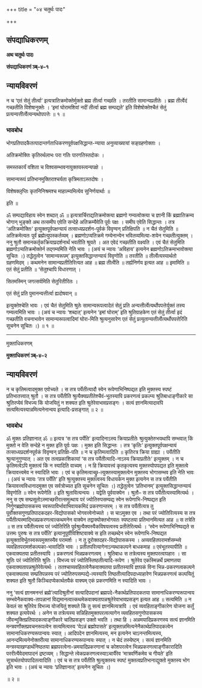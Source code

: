 +++
title = "०४ चतुर्थः पादः"

+++


## संपद्याधिकरणम्

**अथ चतुर्थः पादः**

**संपद्याधिकरणं ञ्ब्–४–१**

## **न्यायविवरणं**

न च ‘एतं सेतुं तीर्त्वा’ इत्यत्रातिक्रमोक्तेर्मुक्तो ब्रह्म तीर्त्वा गच्छति । तरतीति सामान्यप्रतीतेः । ब्रह्म तीर्त्वेदं गच्छतीति विशेषानुक्तेः । ‘इमां घोरामशिवां नदीं तीर्त्वा ब्रह्म सम्पद्यते’ इति विशेषोक्तेश्चैतं सेतुं प्रत्यन्यत्तीर्त्वेत्यन्यथोपपत्तेः ॥ १ ॥

### **भावबोध**

भोगप्रतिपादकैतत्पादान्तर्गताधिकरणपूर्वपक्षसिद्धान्त-न्याया अनुव्याख्यायां सङ्ग्रहणोक्ताः ।

अतिक्रमोक्तिः कृतिरर्थलाभः परा गतिः पारगतिस्तदोकः ।

समस्तकार्यं वशिता च विश्वसम्भावनायुक्तयस्त्वन्यपक्षे ।

सामान्यरूपं प्रतिभानमुक्तिराश्चर्यता कृत्रिमताऽस्तदोषः ।

विशेषक्लृप्तिः कृतनिनिश्रमश्च माहात्म्यमित्येव सुनिर्णयार्थाः ॥

इति ॥

ॐ सम्पद्याविहाय स्वेन शब्दात् ॐ ॥ इत्यत्रार्चिराद्यतिक्रमोक्त्या ब्रह्मणो गम्यत्वोक्त्या च ज्ञानी किं ब्रह्मातिक्रम्य भोगान् भुङ्क्ते अथ तत्समीप एवेति सन्देहे अतिक्रम्यैवेति पूर्वः पक्षः । समीप एवेति सिद्धान्तः । तत्र ‘अतिक्रमोक्तिः’ इत्युक्तपूर्वपक्षन्यायं तत्साध्यप्रदर्शन-पूर्वकं विवृण्वन् प्रतिक्षिपति ॥ न चैतं सेतुमिति ॥ अतिक्रमेत्यतः पूर्वं ब्रह्मेत्युपस्कर्तव्यम् । ब्रह्मणोऽप्यतिक्रमे गम्येनान्येन भवितव्यमित्या-शयेन गच्छतीत्युक्तम् । ननु श्रुतौ समानकर्तृकक्रियाप्रदर्शनार्थं भवतीति श्रूयते । अत एवेदं गच्छतीति वक्ष्यति । एवं चैतं सेतुमिति ब्रह्मणोऽप्यतिक्रमोक्तेर्न तद्गम्यमिति नेति भावः । (अयं च न्यायः ‘अविहाय’ इत्यनेन ब्रह्मणोऽतिक्रमाभावोक्त्या सूचितः ।) तद्धेतुत्वेन ‘सामान्यरूपम्’ इत्युक्तसिद्धान्तन्यायं विवृणोति ॥ तरतीति ॥ तीर्त्वेत्यस्यार्थतो ग्रहणमिदम् । कथमनेन सामान्यप्रतीतिरित्यत आह ॥ ब्रह्म तीर्त्वेति ॥ तर्ह्यनिर्णय इत्यत आह ॥ इमामिति ॥ एतं सेतुं प्रतीति ॥ ‘सेतुश्चापि विधारणात् ।

सितमस्मिन् जगत्सर्वमिति सेतुरितीरितः ।

एतं सेतुं प्रति पुमानन्यत्तीर्त्वा ह्यदोषवान् ॥

इत्युक्तेश्चेति भावः । एवं चैतं सेतुमिति श्रुतेः सामान्यरूपत्वादेतं सेतुं प्रति अन्यत्तीर्त्वेत्यर्थोपपत्तेर्युक्तं तस्य गम्यत्वमिति भावः । (अयं च न्यायः ‘शब्दात्’ इत्यनेन ‘इमां घोराम्’ इति श्रुतिग्राहकेण एतं सेतुं तीर्त्वा इदं गच्छतीति वचनाभावेन सामान्यरूपत्वादिमां घोरा-मिति श्रुत्यनुसारेण एतं सेतुं प्रत्युतान्यत्तीर्त्वेत्यर्थोपपत्तेरिति सूचनेन सूचितः ।) ॥ १ ॥

------------------------------------------------------------------------

मुक्ताधिकरणम्

**मुक्ताधिकरणं ञ्ब्–४–२**

## **न्यायविवरणं**

न च कृतिमत्वादमुक्त एवोच्यते । स तत्र पर्येतीत्यादौ स्वेन रूपेणाभिनिष्पद्यत इति मुक्तस्य स्पष्टं प्रतिभातत्त्वात् श्रुतौ । स तत्र पर्येतीति श्रुत्यैक्यप्रतीतेश्चैवं-भूतस्यापि प्रकरणत्वं प्रकल्प्य श्रुतिबाधाङ्गीकारे सा श्रुतिरप्येवं विभज्य किं योजयितुं न शक्यत इति श्रुतेरेवाभावप्रसङ्गः । सत्यं ज्ञानमित्यादावपि सत्यमित्यस्यान्नमित्यनेनान्वय इत्यादि-प्रसङ्गात् ॥ २ ॥

### **भावबोध**

ॐ मुक्तः प्रतिज्ञानात् ॐ ॥ इत्यत्र ‘स तत्र पर्येति’ इत्यादिनाऽस्य क्रियाप्रतीतेः श्रुत्युक्तेरुभयथापि सम्भवात् किं मुक्तो न वेति सन्देहे न मुक्त इति पूर्वः पक्षः । मुक्त इति सिद्धान्तः । तत्र ‘कृतिः’ इत्युक्तपूर्वपक्षन्यायं तत्साध्यप्रदर्शनपूर्वकं विवृण्वन् प्रतिक्षि-पति ॥ न च कृतिमत्वादिति ॥ कृतिरत्र क्रिया ग्राह्या । पर्येतीति श्रुत्यानुगुण्यात् । अत एव तत्वप्रकाशिकायां ‘स तत्र पर्येतीत्यादि-नाऽस्य क्रियाप्रतीतेः’ इत्युक्तम् । न च कृतिमत्वेऽपि मुक्तत्वं किं न स्यादिति वाच्यम् । न हि क्रियावत्त्वं कृतकृत्यस्य मुक्तस्योपपद्यत इति मुक्तत्वे क्रियावत्त्वमेव न स्यादिति भावः । एवं च कृतिमत्वाच्छ्रु-त्युक्तस्यामुक्तत्वेन मुक्तस्य भोगासम्भव इति नेति भावः । (अयं च न्यायः ‘तत्र पर्येति’ इति श्रुत्युक्तस्य मुक्तत्वस्य विधायकेन मुक्त इत्यनेन स तत्र पर्येतीति क्रियावत्त्वविधानादमुक्त एव सर्वत्रोच्यत इति सूचनेन सूचितः ।) तद्धेतुत्वेन ‘प्रतिभानम्’ इत्युक्तसिद्धान्तन्यायं विवृणोति ॥ स्वेन रूपेणेति ॥ इति श्रुतावित्यन्वयः । यद्वेति पूर्ववाक्येन । श्रुतौ– स तत्र पर्येतीत्यस्यामित्यर्थः । ननु स एष सम्प्रसूतोऽस्माच्छरीरात्समुत्थाय परं ज्योतिरुपसम्पद्य स्वेन रूपेणाभि-निष्पद्यत इति निर्गुणब्रह्मोपासकस्य स्वरूपाविर्भावाभिवायकमिदं प्रकरणान्तरम् । स तत्र पर्येतीत्यत्र तु पूर्वोक्तसगुणप्रतिपादकदहर-विद्योपासको भोगवत्त्वेनोच्यते । स चाऽमुक्त एव । तथा परं ज्योतिरित्यस्य स तत्र पर्येतीत्यस्माद्भिन्नप्रकरणत्वात्कथमनेन वाक्येन तद्वाक्योक्तभोगवतः स्पष्टतया प्रतिभानमित्यत आह ॥ स तत्रेति ॥ स तत्र पर्येतीत्यस्य परं ज्योतिरिति पूर्वश्रुत्यैक्यस्यैकविषयत्वस्य प्रतीतेरित्यर्थः । ‘स्वेन रूपेणाभिनिष्पद्यते स उत्तमः पुरुषः स तत्र पर्येति’ इत्यानुपूर्वीविशिष्टवाक्ये स इति तच्छब्देन स्वेन रूपेणाभि-निष्पद्यत इत्युक्ताविर्भूतस्वरूपमुक्तस्यैव परामर्शः । न तु दूरोक्तदहर-विद्योपासकस्य । अव्यवहितपरामर्शसम्भवे व्यवहितपरामर्शकल्पका-भावादिति भावः । प्रतीतपरित्यागेनाऽन्यथाकल्पने बाधकमाह ॥ एवंभूतस्यापीति ॥ एकवाक्यतया प्रतीतस्यापि । प्रकरणत्वं भिन्नप्रकरणत्वम् । श्रुतिबाधः स तत्रेत्यस्य मुक्तपरत्वापहारः । सा श्रुतिः परं ज्योतिरिति श्रुतिः । विभज्य परं ज्योतिस्तिष्ठतीत्यादि-रूपेण । श्रुतेरेव एकस्मिन्नर्थे प्रमाणतया एकवाक्यतापन्नश्रुतेरेवेत्यर्थः । ततश्चाव्यवहितत्वेनैकवाक्यतया प्रतीतस्यापि ज्ञापकं विना भिन्न-प्रकरणत्वकल्पने एकवाक्यतया सम्प्रतिपन्नस्य परं ज्योतिरुपसम्पद्ये-त्यस्यापि तिष्ठतीत्यादिपदाध्याहारेण भिन्नप्रकरणत्वं कल्पयितुं शक्यत इति श्रुतौ किञ्चिदप्येकार्थतयैकं वाक्यम् एकं प्रकरणमिति न स्यादिति भावः ।

ननु ‘सत्यं ज्ञानमनन्तं ब्रह्मे’त्यादिश्रुतीनां सत्यादिपदानां ब्रह्मपदे-नैकार्थप्रतिपादकतया सामानाधिकरण्यरूपान्वय सम्भवेनैकवाक्य-तापन्नानां विद्यमानत्वात्कथमेकवाक्यतापन्नश्रुतेरेवाभावप्रसङ्ग इत्यत आह ॥ सत्यमिति ॥ न केवलं सा श्रुतिरेव विभज्य योजयितुं शक्यते किं तु सत्यं ज्ञानमित्यत्रापि । एवं व्यवहिताङ्गीकारेण योजना कर्तुं शक्यत इत्यपेरर्थः । अनेन स तत्रेत्यस्य सन्निहितमुक्तपरत्वत्यागेन व्यवहितसगुणोपासकस्य जीवन्मुक्तिप्रतिपादकत्वाङ्गीकारे चातिप्रसङ्ग उक्तो भवति । तथा हि । अन्नमयादिप्रकरणस्य सत्यं ज्ञानमिति मन्त्रवर्णोक्तप्रवचनरूपत्वेन सत्यमित्यस्य ‘येऽन्नं ब्रह्मोपासते’ इत्युक्तान्नमित्यनेनैकार्थप्रतिपादकत्वेन सामानाधिकरण्यरूपान्वयः स्यात् । आदिपदेन ज्ञानमित्यस्य, मन इत्यनेन चाऽनन्तमित्यस्य, आनन्दमित्यनेनोक्तरीत्या सामानाधिकरण्यरूपान्वयः स्यात् । न चेदं तस्येष्टम् । सत्यं ज्ञानमिति मन्त्रस्याखण्डार्थनिष्ठतया ब्रह्मपरत्वेना-न्नमयादिप्रकरणानां च कोशपरत्वेन भिन्नप्रकरणत्वाङ्गीकारादिति पररीत्यैवेदमापादनं द्रष्टव्यम् । सिद्धान्ते त्वेकप्रकरणत्वस्याऽचार्यैरेव ‘मात्रवर्णिकमेव च गीयते’ इति सूत्रार्थतयोपपादितत्वादिति । एवं च स तत्र पर्येतीति श्रुत्युक्तस्य स्पष्टं मुक्तत्वप्रतिभानाद्युक्तो मुक्तस्य भोग इति भावः । (अयं च न्यायः ‘प्रतिज्ञानात्’ इत्यनेन सूचितः ।)

॥ २ ॥

